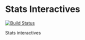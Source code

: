 # Stats Interactives

[![Build Status](https://travis-ci.org/ccnmtl/stats-interactives.svg?branch=master)](https://travis-ci.org/ccnmtl/stats-interactives)

Stats interactives
